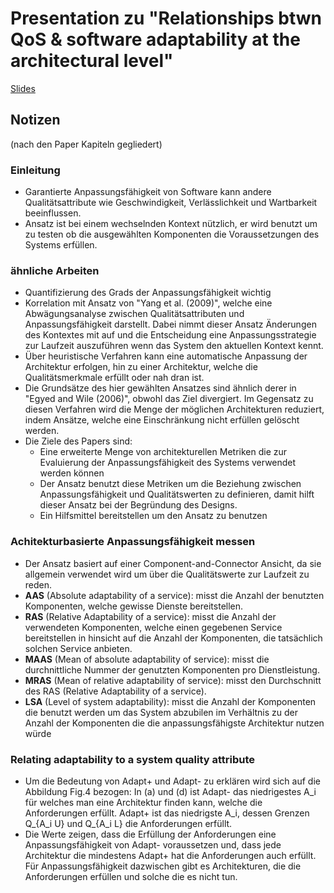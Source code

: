 # Presentation zu "Relationships btwn QoS & software adaptability at the architectural level"

[Slides](https://github.com/DanielMSchmidt/software-architecture-presentation/raw/gh-pages/pdf/presentation.pdf)

## Notizen
(nach den Paper Kapiteln gegliedert)

### Einleitung

- Garantierte Anpassungsfähigkeit von Software kann andere Qualitätsattribute wie Geschwindigkeit, Verlässlichkeit und Wartbarkeit beeinflussen.
- Ansatz ist bei einem wechselnden Kontext nützlich, er wird benutzt um zu testen ob die ausgewählten Komponenten die Voraussetzungen des Systems erfüllen.

### ähnliche Arbeiten

- Quantifizierung des Grads der Anpassungsfähigkeit wichtig
- Korrelation mit Ansatz von "Yang et al. (2009)", welche eine Abwägungsanalyse zwischen Qualitätsattributen und Anpassungsfähigkeit darstellt. Dabei nimmt dieser Ansatz Änderungen des Kontextes mit auf und die Entscheidung eine Anpassungsstrategie zur Laufzeit auszuführen wenn das System den aktuellen Kontext kennt.
- Über heuristische Verfahren kann eine automatische Anpassung der Architektur erfolgen, hin zu einer Architektur, welche die Qualitätsmerkmale erfüllt oder nah dran ist.
- Die Grundsätze des hier gewählten Ansatzes sind ähnlich derer in "Egyed and Wile (2006)", obwohl das Ziel divergiert. Im Gegensatz zu diesen Verfahren wird die Menge der möglichen Architekturen reduziert, indem Ansätze, welche eine Einschränkung nicht erfüllen gelöscht werden.
- Die Ziele des Papers sind:
	- Eine erweiterte Menge von architekturellen Metriken die zur Evaluierung der Anpassungsfähigkeit des Systems verwendet werden können
	- Der Ansatz benutzt diese Metriken um die Beziehung zwischen Anpassungsfähigkeit und Qualitätswerten zu definieren, damit hilft dieser Ansatz bei der Begründung des Designs.
	- Ein Hilfsmittel bereitstellen um den Ansatz zu benutzen

### Achitekturbasierte Anpassungsfähigkeit messen

- Der Ansatz basiert auf einer Component-and-Connector Ansicht, da sie allgemein verwendet wird um über die Qualitätswerte zur Laufzeit zu reden.
- **AAS** (Absolute adaptability of a service): misst die Anzahl der benutzten Komponenten, welche gewisse Dienste bereitstellen.
- **RAS** (Relative Adaptability of a service): misst die Anzahl der verwendeten Komponenten, welche einen gegebenen Service bereitstellen in hinsicht auf die Anzahl der Komponenten, die tatsächlich solchen Service anbieten.
- **MAAS** (Mean of absolute adaptability of service): misst die durchnittliche Nummer der genutzten Komponenten pro Dienstleistung.
- **MRAS** (Mean of relative adaptability of service): misst den Durchschnitt des RAS (Relative Adaptability of a service).
- **LSA** (Level of system adaptability): misst die Anzahl der Komponenten die benutzt werden um das System abzubilen im Verhältnis zu der Anzahl der Komponenten die die anpassungsfähigste Architektur nutzen würde

### Relating adaptability to a system quality attribute

- Um die Bedeutung von Adapt+ und Adapt- zu erklären wird sich auf die Abbildung Fig.4 bezogen: In (a) und (d) ist Adapt- das niedrigestes A_i für welches man eine Architektur finden kann, welche die Anforderungen erfüllt. Adapt+ ist das niedrigste A_i, dessen Grenzen Q_{A_i U} und Q_{A_i L} die Anforderungen erfüllt.
- Die Werte zeigen, dass die Erfüllung der Anforderungen eine Anpassungsfähigkeit von Adapt- voraussetzen und, dass jede Architektur die mindestens Adapt+ hat die Anforderungen auch erfüllt. Für Anpassungsfähigkeit dazwischen gibt es Architekturen, die die Anforderungen erfüllen und solche die es nicht tun.